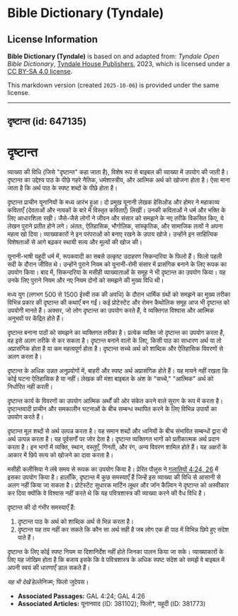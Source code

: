 # Bible Dictionary (Tyndale)

## License Information

**Bible Dictionary (Tyndale)** is based on and adapted from: _Tyndale Open Bible Dictionary_, [Tyndale House Publishers](https://tyndaleopenresources.com/), 2023, which is licensed under a [CC BY-SA 4.0 license](https://creativecommons.org/licenses/by-sa/4.0/legalcode.en).

This markdown version (created `2025-10-06`) is provided under the same license.



--------------------------------

## दृष्टान्त (id: 647135)

दृष्टान्त
=========

व्याख्या की विधि (जिसे "दृष्टान्त" कहा जाता है), विशेष रूप से बाइबल की व्याख्या में उपयोग की जाती है। दृष्टान्त का उद्देश्य पाठ के पीछे गहरे नैतिक, धर्मशास्त्रीय, और आत्मिक अर्थ को खोजना होता है। ऐसा माना जाता है कि अर्थ पाठ के स्पष्ट शब्दों के पीछे होता है।

दृष्टान्त प्राचीन यूनानियों के मध्य आरंभ हुआ। दो प्रमुख यूनानी लेखक हेसिओड और होमर ने महाकाव्य कविताएँ (देवताओं और नायकों के बारे में विस्तृत कविताएँ) लिखीं। उनकी कविताओं ने धर्म और भक्ति के लिए आधारशिला रखी। जैसे\-जैसे लोगों ने जीवन और संसार को समझने के नए तरीके विकसित किए, ये लेखन पुराने प्रतीत होने लगे। अंततः, ऐतिहासिक, भौगोलिक, सांस्कृतिक, और सामाजिक तत्वों ने अपना महत्व खो दिया। व्याख्याकारों ने इन परंपराओं को बनाए रखने के उपाय खोजे। उन्होंने इन साहित्यिक विशेषताओं से आगे बढ़कर स्थायी सत्य और मूल्यों की खोज की।

यूनानी\-भाषी यहूदी धर्म में, रूपकवादी का सबसे उत्कृष्ट उदाहरण सिकन्दरिया के फिलो हैं। फिलो पहली सदी के दौरान जीवित थे। उन्होंने पुराने नियम को यूनानी\-रोमी संसार में प्रासंगिक बनाने के लिए रूपक का उपयोग किया। बाद में, सिकन्दरिया के मसीही व्याख्याताओं के समूह ने भी दृष्टान्त का उपयोग किया। यह उनके लिए पुराने नियम और नए नियम दोनों को समझने की मुख्य विधि थी।

मध्य युग (लगभग 500 से 1500 ईस्वी तक की अवधि) के दौरान धार्मिक ग्रंथों को समझने का मुख्य तरीका विभिन्न प्रकार की दृष्टान्त की कथाएँ बन गईं। कई प्रोटेस्टेंट और रोमन कैथोलिक समूह आज भी दृष्टान्त को उपयोगी मानते हैं। अक्सर, जो लोग दृष्टान्त का उपयोग करते हैं, वे व्यक्तिगत विश्वास और आत्मिक अनुभवों पर केंद्रित होते हैं।

दृष्टान्त बनाना पाठों को समझने का व्यक्तिगत तरीका है। प्रत्येक व्यक्ति जो दृष्टान्त का उपयोग करता है, वह इसे अलग तरीके से कर सकता है। दृष्टान्त बनाने वालो के लिए, किसी पाठ का साधारण अर्थ या तो अप्रासंगिक होता है या कम महत्वपूर्ण होता है। दृष्टान्त सच्चे अर्थ को शाब्दिक और ऐतिहासिक विवरणों से अलग करता है।

दृष्टान्त के अधिक उन्नत अनुप्रयोगों में, बाहरी और स्पष्ट अर्थ अप्रासंगिक होते हैं। यह मायने नहीं रखता कि कोई घटना ऐतिहासिक है या नहीं। लेखक की मंशा बाइबल के अंश के "सच्चे," "आत्मिक" अर्थ को निर्धारित नहीं करती।

दृष्टान्त कार्य के विवरणों का उपयोग आत्मिक अर्थों की ओर संकेत करने वाले सुराग के रूप में करता है। दृष्टान्तवादी प्राचीन और समकालीन घटनाओं के बीच सम्बन्ध स्थापित करने के लिए विभिन्न उपायों का उपयोग करते हैं।

दृष्टान्त मूल शब्दों से अर्थ उत्पन्न करता है। यह समान शब्दों और ध्वनियों के बीच संभावित सम्बन्धों द्वारा भी अर्थ उत्पन्न करता है। यह पूर्वसर्गों पर जोर देता है। दृष्टान्त व्यक्तिगत भागों को प्रतीकात्मक अर्थ प्रदान करता है। इन भागों में व्यक्ति, स्थान, वस्तुएँ, गिनती, और रंग, अन्य विवरण शामिल होते हैं। यह अक्षरों के आकार में छिपे सत्य को खोजने का दावा करता है।

मसीही कलीसिया ने लंबे समय से रूपक का उपयोग किया है। प्रेरित पौलुस ने [गलातियों 4:24, 26](https://ref.ly/Gal4:24) में इसका उपयोग किया है। हालाँकि, दृष्टान्त में कुछ समस्याएँ हैं जिन्हें इस व्याख्या की विधि से आसानी से अलग नहीं किया जा सकता है। प्रोटेस्टेंट सुधारक मार्टिन लूथर और जॉन कैल्विन ने दृष्टान्त को अस्वीकार कर दिया क्योंकि वे विश्वास नहीं करते थे कि यह पवित्रशास्त्र की व्याख्या करने की वैध विधि है।

दृष्टान्त की दो गंभीर समस्याएँ हैं:

1. दृष्टान्त पाठ के अर्थ को शाब्दिक अर्थ से भिन्न करता है।
2. दृष्टान्त यह तय नहीं कर सकते कि कौन सा अर्थ सही है जब लोग एक ही पाठ में विभिन्न छिपे हुए संदेश पाते हैं।

दृष्टान्त के लिए कोई स्पष्ट नियम या दिशानिर्देश नहीं होते जिनका पालन किया जा सके। व्याख्याकारों के लिए यह जोखिम होता है कि बजाय इसके कि वे पवित्रशास्त्र के अधिक स्पष्ट संदेश को समझें वे बाइबल में अपनी स्वयं की धारणाएँ डाल सकते हैं।

*यह भी देखें* हेल्लेनिज्म; फिलो जुदेयस।

* **Associated Passages:** GAL 4:24; GAL 4:26
* **Associated Articles:** यूनानवाद (ID: 381102); फिलो*, यहूदी (ID: 381773)

